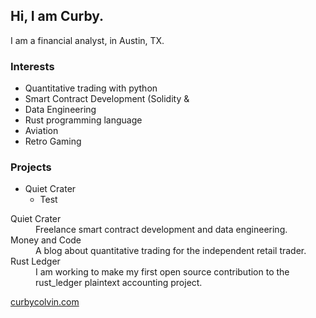 ## Hi, I am Curby.

I am a financial analyst, in Austin, TX.

### Interests
- Quantitative trading with python
- Smart Contract Development (Solidity & 
- Data Engineering
- Rust programming language
- Aviation
- Retro Gaming

### Projects
- Quiet Crater
   - Test

<dl>
  <dt>Quiet Crater</dt>
  <dd>Freelance smart contract development and data engineering.</dd>
  
  <dt>Money and Code</dt>
  <dd>A blog about quantitative trading for the independent retail trader.</dd>
  
  <dt>Rust Ledger</dt>
  <dd>I am working to make my first open source contribution to the rust_ledger plaintext accounting project.</dd>
</dl>

[curbycolvin.com](https://curbycolvin.com)
